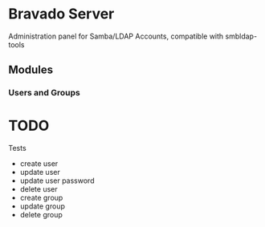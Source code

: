 # Bravado Server

Administration panel for Samba/LDAP Accounts, compatible with smbldap-tools

## Modules

### Users and Groups


# TODO

Tests
 * create user
 * update user
 * update user password
 * delete user
 * create group
 * update group
 * delete group